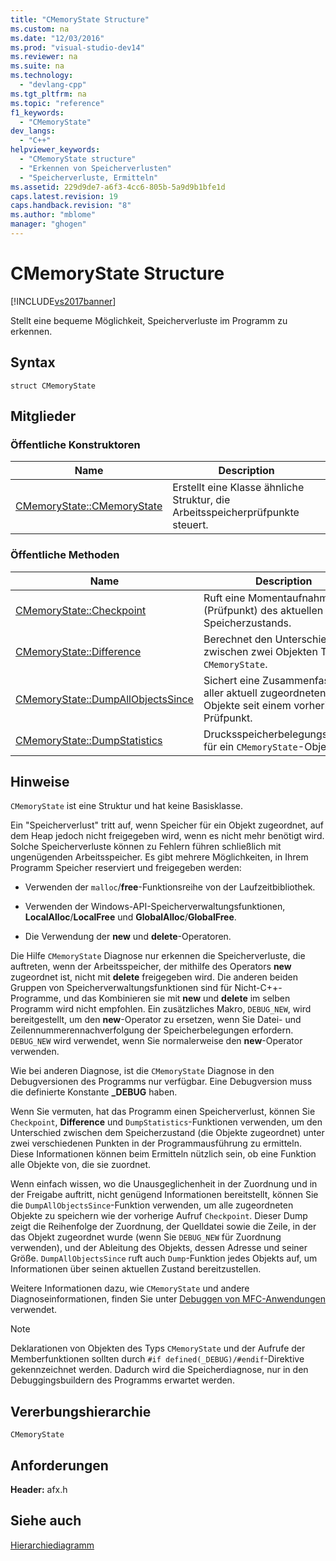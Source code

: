 ```yaml
---
title: "CMemoryState Structure"
ms.custom: na
ms.date: "12/03/2016"
ms.prod: "visual-studio-dev14"
ms.reviewer: na
ms.suite: na
ms.technology: 
  - "devlang-cpp"
ms.tgt_pltfrm: na
ms.topic: "reference"
f1_keywords: 
  - "CMemoryState"
dev_langs: 
  - "C++"
helpviewer_keywords: 
  - "CMemoryState structure"
  - "Erkennen von Speicherverlusten"
  - "Speicherverluste, Ermitteln"
ms.assetid: 229d9de7-a6f3-4cc6-805b-5a9d9b1bfe1d
caps.latest.revision: 19
caps.handback.revision: "8"
ms.author: "mblome"
manager: "ghogen"
---
```

# CMemoryState Structure
[!INCLUDE[vs2017banner](../../assembler/inline/includes/vs2017banner.md)]

Stellt eine bequeme Möglichkeit, Speicherverluste im Programm zu erkennen.  
  
## Syntax  
  
```  
struct CMemoryState  
```  
  
## Mitglieder  
  
### Öffentliche Konstruktoren  
  
|Name|Description|  
|----------|-----------------|  
|[CMemoryState::CMemoryState](../Topic/CMemoryState::CMemoryState.md)|Erstellt eine Klasse ähnliche Struktur, die Arbeitsspeicherprüfpunkte steuert.|  
  
### Öffentliche Methoden  
  
|Name|Description|  
|----------|-----------------|  
|[CMemoryState::Checkpoint](../Topic/CMemoryState::Checkpoint.md)|Ruft eine Momentaufnahme \(Prüfpunkt\) des aktuellen Speicherzustands.|  
|[CMemoryState::Difference](../Topic/CMemoryState::Difference.md)|Berechnet den Unterschied zwischen zwei Objekten Typ `CMemoryState`.|  
|[CMemoryState::DumpAllObjectsSince](../Topic/CMemoryState::DumpAllObjectsSince.md)|Sichert eine Zusammenfassung aller aktuell zugeordneten Objekte seit einem vorherigen Prüfpunkt.|  
|[CMemoryState::DumpStatistics](../Topic/CMemoryState::DumpStatistics.md)|Drucksspeicherbelegungsstatistik für ein `CMemoryState`\-Objekt.|  
  
## Hinweise  
 `CMemoryState` ist eine Struktur und hat keine Basisklasse.  
  
 Ein "Speicherverlust" tritt auf, wenn Speicher für ein Objekt zugeordnet, auf dem Heap jedoch nicht freigegeben wird, wenn es nicht mehr benötigt wird.  Solche Speicherverluste können zu Fehlern führen schließlich mit ungenügenden Arbeitsspeicher.  Es gibt mehrere Möglichkeiten, in Ihrem Programm Speicher reserviert und freigegeben werden:  
  
-   Verwenden der `malloc`\/**free**\-Funktionsreihe von der Laufzeitbibliothek.  
  
-   Verwenden der Windows\-API\-Speicherverwaltungsfunktionen, **LocalAlloc**\/**LocalFree** und **GlobalAlloc**\/**GlobalFree**.  
  
-   Die Verwendung der **new** und **delete**\-Operatoren.  
  
 Die Hilfe `CMemoryState` Diagnose nur erkennen die Speicherverluste, die auftreten, wenn der Arbeitsspeicher, der mithilfe des Operators **new** zugeordnet ist, nicht mit **delete** freigegeben wird.  Die anderen beiden Gruppen von Speicherverwaltungsfunktionen sind für Nicht\-C\+\+\-Programme, und das Kombinieren sie mit **new** und **delete** im selben Programm wird nicht empfohlen.  Ein zusätzliches Makro, `DEBUG_NEW`, wird bereitgestellt, um den **new**\-Operator zu ersetzen, wenn Sie Datei\- und Zeilennummerennachverfolgung der Speicherbelegungen erfordern.  `DEBUG_NEW` wird verwendet, wenn Sie normalerweise den **new**\-Operator verwenden.  
  
 Wie bei anderen Diagnose, ist die `CMemoryState` Diagnose in den Debugversionen des Programms nur verfügbar.  Eine Debugversion muss die definierte Konstante **\_DEBUG** haben.  
  
 Wenn Sie vermuten, hat das Programm einen Speicherverlust, können Sie `Checkpoint`, **Difference** und `DumpStatistics`\-Funktionen verwenden, um den Unterschied zwischen dem Speicherzustand \(die Objekte zugeordnet\) unter zwei verschiedenen Punkten in der Programmausführung zu ermitteln.  Diese Informationen können beim Ermitteln nützlich sein, ob eine Funktion alle Objekte von, die sie zuordnet.  
  
 Wenn einfach wissen, wo die Unausgeglichenheit in der Zuordnung und in der Freigabe auftritt, nicht genügend Informationen bereitstellt, können Sie die `DumpAllObjectsSince`\-Funktion verwenden, um alle zugeordneten Objekte zu speichern wie der vorherige Aufruf `Checkpoint`.  Dieser Dump zeigt die Reihenfolge der Zuordnung, der Quelldatei sowie die Zeile, in der das Objekt zugeordnet wurde \(wenn Sie `DEBUG_NEW` für Zuordnung verwenden\), und der Ableitung des Objekts, dessen Adresse und seiner Größe.  `DumpAllObjectsSince` ruft auch `Dump`\-Funktion jedes Objekts auf, um Informationen über seinen aktuellen Zustand bereitzustellen.  
  
 Weitere Informationen dazu, wie `CMemoryState` und andere Diagnoseinformationen, finden Sie unter [Debuggen von MFC\-Anwendungen](../Topic/MFC%20Debugging%20Techniques.md) verwendet.  
  
> [!NOTE]
>  Deklarationen von Objekten des Typs `CMemoryState` und der Aufrufe der Memberfunktionen sollten durch `#if defined(_DEBUG)/#endif`\-Direktive gekennzeichnet werden.  Dadurch wird die Speicherdiagnose, nur in den Debuggingsbuildern des Programms erwartet werden.  
  
## Vererbungshierarchie  
 `CMemoryState`  
  
## Anforderungen  
 **Header:**  afx.h  
  
## Siehe auch  
 [Hierarchiediagramm](../../mfc/hierarchy-chart.md)